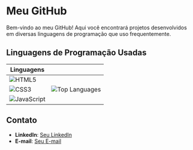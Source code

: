 # Meu GitHub

Bem-vindo ao meu GitHub! Aqui você encontrará projetos desenvolvidos em diversas linguagens de programação que uso frequentemente.

## Linguagens de Programação Usadas

| Linguagens |  |
|-----------|-------------------|
| ![HTML5](https://img.shields.io/badge/HTML5-orange?style=flat-square&logo=html5) | |
| ![CSS3](https://img.shields.io/badge/CSS3-blue?style=flat-square&logo=css3) | ![Top Languages](https://github-readme-stats.vercel.app/api/top-langs/?username=SeuNomeDeUsuário&layout=compact&theme=dark) |
| ![JavaScript](https://img.shields.io/badge/JavaScript-yellow?style=flat-square&logo=javascript) |  |

## Contato

- **LinkedIn**: [Seu LinkedIn](#)
- **E-mail**: [Seu E-mail](#)

